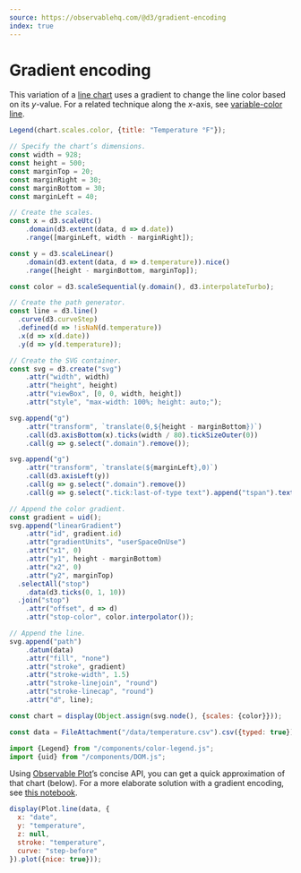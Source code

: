 ```yaml
---
source: https://observablehq.com/@d3/gradient-encoding
index: true
---
```


# Gradient encoding

This variation of a [line chart](/d3/line-chart) uses a gradient to change the line color based on its _y_-value. For a related technique along the _x_-axis, see [variable-color line](/d3/variable-color-line).

```js
Legend(chart.scales.color, {title: "Temperature °F"});
```

```js echo
// Specify the chart’s dimensions.
const width = 928;
const height = 500;
const marginTop = 20;
const marginRight = 30;
const marginBottom = 30;
const marginLeft = 40;

// Create the scales.
const x = d3.scaleUtc()
    .domain(d3.extent(data, d => d.date))
    .range([marginLeft, width - marginRight]);

const y = d3.scaleLinear()
    .domain(d3.extent(data, d => d.temperature)).nice()
    .range([height - marginBottom, marginTop]);

const color = d3.scaleSequential(y.domain(), d3.interpolateTurbo);

// Create the path generator.
const line = d3.line()
  .curve(d3.curveStep)
  .defined(d => !isNaN(d.temperature))
  .x(d => x(d.date))
  .y(d => y(d.temperature));

// Create the SVG container.
const svg = d3.create("svg")
    .attr("width", width)
    .attr("height", height)
    .attr("viewBox", [0, 0, width, height])
    .attr("style", "max-width: 100%; height: auto;");

svg.append("g")
    .attr("transform", `translate(0,${height - marginBottom})`)
    .call(d3.axisBottom(x).ticks(width / 80).tickSizeOuter(0))
    .call(g => g.select(".domain").remove());

svg.append("g")
    .attr("transform", `translate(${marginLeft},0)`)
    .call(d3.axisLeft(y))
    .call(g => g.select(".domain").remove())
    .call(g => g.select(".tick:last-of-type text").append("tspan").text("°F"));

// Append the color gradient.
const gradient = uid();
svg.append("linearGradient")
    .attr("id", gradient.id)
    .attr("gradientUnits", "userSpaceOnUse")
    .attr("x1", 0)
    .attr("y1", height - marginBottom)
    .attr("x2", 0)
    .attr("y2", marginTop)
  .selectAll("stop")
    .data(d3.ticks(0, 1, 10))
  .join("stop")
    .attr("offset", d => d)
    .attr("stop-color", color.interpolator());

// Append the line.
svg.append("path")
    .datum(data)
    .attr("fill", "none")
    .attr("stroke", gradient)
    .attr("stroke-width", 1.5)
    .attr("stroke-linejoin", "round")
    .attr("stroke-linecap", "round")
    .attr("d", line);

const chart = display(Object.assign(svg.node(), {scales: {color}}));
```

```js echo
const data = FileAttachment("/data/temperature.csv").csv({typed: true});
```

```js echo
import {Legend} from "/components/color-legend.js";
import {uid} from "/components/DOM.js";
```

Using [Observable Plot](https://observablehq.com/plot/)’s concise API, you can get a quick approximation of that chart (below). For a more elaborate solution with a gradient encoding, see [this notebook](https://observablehq.com/@observablehq/plot-gradient-encoding).

```js echo
display(Plot.line(data, {
  x: "date",
  y: "temperature",
  z: null,
  stroke: "temperature",
  curve: "step-before"
}).plot({nice: true}));
```
